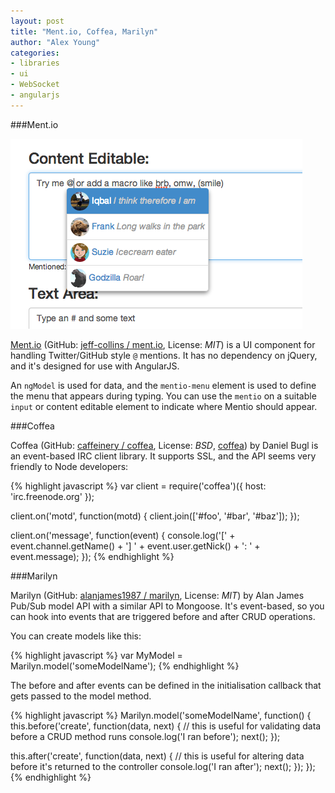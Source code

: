 ```yaml
---
layout: post
title: "Ment.io, Coffea, Marilyn"
author: "Alex Young"
categories:
- libraries
- ui
- WebSocket
- angularjs
---
```


###Ment.io

![Ment.io](/images/posts/mentio.png)

[Ment.io](http://jeff-collins.github.io/ment.io/) (GitHub: [jeff-collins / ment.io](https://github.com/jeff-collins/ment.io), License: _MIT_) is a UI component for handling Twitter/GitHub style `@` mentions.  It has no dependency on jQuery, and it's designed for use with AngularJS.

An `ngModel` is used for data, and the `mentio-menu` element is used to define the menu that appears during typing.  You can use the `mentio` on a suitable `input` or content editable element to indicate where Mentio should appear.

###Coffea

Coffea (GitHub: [caffeinery / coffea](https://github.com/caffeinery/coffea), License: _BSD_, [coffea](https://www.npmjs.org/package/coffea)) by Daniel Bugl is an event-based IRC client library.  It supports SSL, and the API seems very friendly to Node developers:

{% highlight javascript %}
var client = require('coffea')({
  host: 'irc.freenode.org'
});

client.on('motd', function(motd) {
  client.join(['#foo', '#bar', '#baz']);
});

client.on('message', function(event) {
  console.log('[' + event.channel.getName() + '] ' + event.user.getNick() + ': ' + event.message);
});
{% endhighlight %}

###Marilyn

Marilyn (GitHub: [alanjames1987 / marilyn](https://github.com/alanjames1987/marilyn), License: _MIT_) by Alan James Pub/Sub model API with a similar API to Mongoose.  It's event-based, so you can hook into events that are triggered before and after CRUD operations.

You can create models like this:

{% highlight javascript %}
var MyModel = Marilyn.model('someModelName');
{% endhighlight %}

The before and after events can be defined in the initialisation callback that gets passed to the model method.

{% highlight javascript %}
Marilyn.model('someModelName', function() {
  this.before('create', function(data, next) {
    // this is useful for validating data before a CRUD method runs
    console.log('I ran before');
    next();
  });

  this.after('create', function(data, next) {
    // this is useful for altering data before it's returned to the controller
    console.log('I ran after');
    next();
  });
});
{% endhighlight %}


